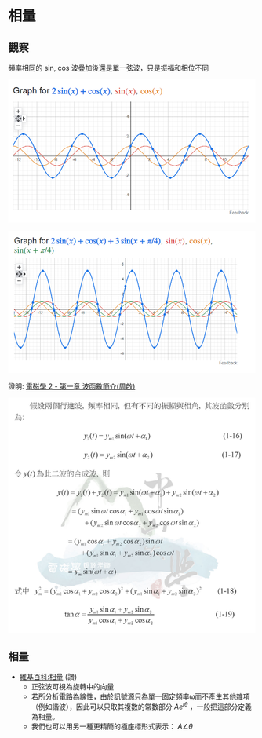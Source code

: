# 相量

## 觀察

頻率相同的 sin, cos 波疊加後還是單一弦波，只是振福和相位不同

![](./2sinxcosx.png)

![](./compose2.png)

證明: [電磁學 2 - 第一章 波函數簡介(周啟)](https://cu.nsysu.edu.tw/base/10001/course/10040512/content/public/106/ELECTROMAGNETISM(II)/%E7%AC%AC1%E7%AB%A0%E6%B3%A2%E5%87%BD%E6%95%B8%E7%B0%A1%E4%BB%8B.pdf)

![](./ComposeProof.png)



## 相量


* [維基百科:相量](https://zh.wikipedia.org/zh-tw/%E7%9B%B8%E9%87%8F) (讚)
    * 正弦波可視為旋轉中的向量
    * 若所分析電路為線性，由於訊號源只為單一固定頻率ω而不產生其他雜項（例如諧波），因此可以只取其複數的常數部分 $Ae^{j\theta}$ ，一般把這部分定義為相量。
    * 我們也可以用另一種更精簡的極座標形式表示： $A\angle \theta$

